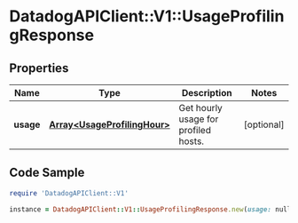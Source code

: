 # DatadogAPIClient::V1::UsageProfilingResponse

## Properties

Name | Type | Description | Notes
------------ | ------------- | ------------- | -------------
**usage** | [**Array&lt;UsageProfilingHour&gt;**](UsageProfilingHour.md) | Get hourly usage for profiled hosts. | [optional] 

## Code Sample

```ruby
require 'DatadogAPIClient::V1'

instance = DatadogAPIClient::V1::UsageProfilingResponse.new(usage: null)
```


